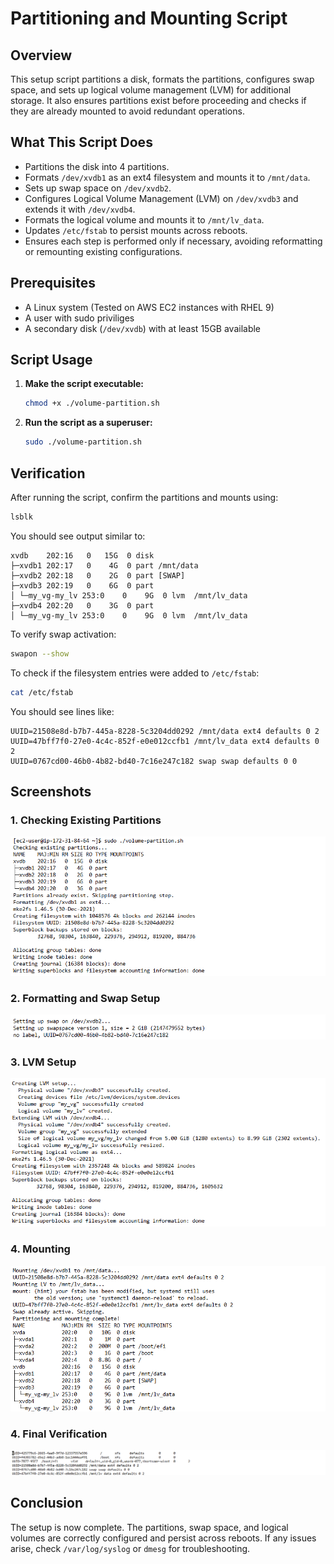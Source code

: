 # Partitioning and Mounting Script

## Overview
This setup script partitions a disk, formats the partitions, configures swap space, and sets up logical volume management (LVM) for additional storage. It also ensures partitions exist before proceeding and checks if they are already mounted to avoid redundant operations.

## What This Script Does
- Partitions the disk into 4 partitions.
- Formats `/dev/xvdb1` as an ext4 filesystem and mounts it to `/mnt/data`.
- Sets up swap space on `/dev/xvdb2`.
- Configures Logical Volume Management (LVM) on `/dev/xvdb3` and extends it with `/dev/xvdb4`.
- Formats the logical volume and mounts it to `/mnt/lv_data`.
- Updates `/etc/fstab` to persist mounts across reboots.
- Ensures each step is performed only if necessary, avoiding reformatting or remounting existing configurations.

## Prerequisites    
- A Linux system (Tested on AWS EC2 instances with RHEL 9)
- A user with sudo priviliges
- A secondary disk (`/dev/xvdb`) with at least 15GB available

## Script Usage
1. **Make the script executable:**
   ```bash
   chmod +x ./volume-partition.sh
   ```

2. **Run the script as a superuser:**
   ```bash
   sudo ./volume-partition.sh
   ```

## Verification
After running the script, confirm the partitions and mounts using:

```bash
lsblk
```

You should see output similar to:
```
xvdb    202:16   0   15G  0 disk
├─xvdb1 202:17   0    4G  0 part /mnt/data
├─xvdb2 202:18   0    2G  0 part [SWAP]
├─xvdb3 202:19   0    6G  0 part
│ └─my_vg-my_lv 253:0    0    9G  0 lvm  /mnt/lv_data
├─xvdb4 202:20   0    3G  0 part
│ └─my_vg-my_lv 253:0    0    9G  0 lvm  /mnt/lv_data
```

To verify swap activation:
```bash
swapon --show
```

To check if the filesystem entries were added to `/etc/fstab`:
```bash
cat /etc/fstab
```

You should see lines like:
```
UUID=21508e8d-b7b7-445a-8228-5c3204dd0292 /mnt/data ext4 defaults 0 2
UUID=47bff7f0-27e0-4c4c-852f-e0e012ccfb1 /mnt/lv_data ext4 defaults 0 2
UUID=0767cd00-46b0-4b82-bd40-7c16e247c182 swap swap defaults 0 0
```

## Screenshots
### 1. Checking Existing Partitions
![Checking Partitions](./screenshots/make_partitions.png)

### 2. Formatting and Swap Setup
![Formatting and Swap](./screenshots/formatting_swap.png)

### 3. LVM Setup
![LVM Setup](./screenshots/lvm_setup.png)

### 4. Mounting
![Mounting](./screenshots/mounting.png)

### 4. Final Verification
![Final Verification](./screenshots/final_verification.png)

## Conclusion
The setup is now complete. The partitions, swap space, and logical volumes are correctly configured and persist across reboots. If any issues arise, check `/var/log/syslog` or `dmesg` for troubleshooting.

